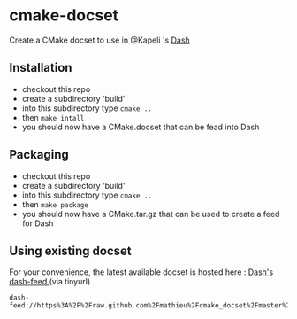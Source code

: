 cmake-docset
============

Create a CMake docset to use in @Kapeli 's [Dash](http://kapeli.com/dash) 

Installation
------------
 - checkout this repo 
 - create a subdirectory 'build'
 - into this subdirectory type ```cmake ..```
 - then ```make intall```
 - you should now have a CMake.docset that can be fead into Dash
 
Packaging
---------
 - checkout this repo 
 - create a subdirectory 'build'
 - into this subdirectory type ```cmake ..```
 - then ```make package```
 - you should now have a CMake.tar.gz that can be used to create a feed for Dash
 
Using existing docset
---------------------

For your convenience, the latest available docset is hosted here : [ Dash's dash-feed ](http://tinyurl.com/cmake-dash-docset) (via tinyurl)

```
dash-feed://https%3A%2F%2Fraw.github.com%2Fmathieu%2Fcmake_docset%2Fmaster%2FRelease%2FCMake.xml
```